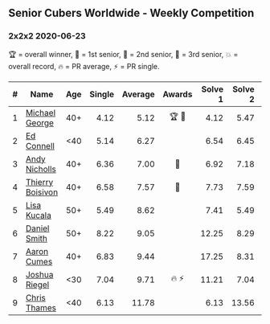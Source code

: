 ## Senior Cubers Worldwide - Weekly Competition
### 2x2x2 2020-06-23

🏆 = overall winner, 🥇 = 1st senior, 🥈 = 2nd senior, 🥉 = 3rd senior, 💥 = overall record, 🔥 = PR average, ⚡ = PR single.

| # | Name | Age | Single | Average | Awards | Solve 1 | Solve 2 | Solve 3 | Solve 4 | Solve 5 | Video |
| :--: | -- | :--: | --: | --: | :--: | --: | --: | --: | --: | --: | :-- |
| 1 | [Michael George](../../persons/michael_george/222.md) | 40+ | 4.12 | 5.12 | 🏆 🥇 | 4.12 | 5.47 | 5.22 | 5.88 | 4.67 | [Link](https://www.facebook.com/events/722150235200875/permalink/725758831506682/) |
| 2 | [Ed Connell](../../persons/ed_connell/222.md) | <40 | 5.14 | 6.27 |  | 6.54 | 6.45 | 5.14 | 5.83 | 7.38 | [Link](https://www.facebook.com/events/722150235200875/permalink/724951901587375/) |
| 3 | [Andy Nicholls](../../persons/andy_nicholls/222.md) | 40+ | 6.36 | 7.00 | 🥈 | 6.92 | 7.18 | 7.57 | 6.91 | 6.36 | [Link](https://www.facebook.com/events/722150235200875/permalink/726569754758923/) |
| 4 | [Thierry Boisivon](../../persons/thierry_boisivon/222.md) | 40+ | 6.58 | 7.57 | 🥉 | 7.73 | 7.59 | 7.70 | 7.42 | 6.58 | [Link](https://www.facebook.com/events/722150235200875/permalink/725709891511576/) |
| 5 | [Lisa Kucala](../../persons/lisa_kucala/222.md) | 50+ | 5.49 | 8.62 |  | 7.41 | 5.49 | 9.10 | 10.43 | 9.35 | [Link](https://www.facebook.com/events/722150235200875/permalink/726580991424466/) |
| 6 | [Daniel Smith](../../persons/daniel_smith/222.md) | 50+ | 8.22 | 9.05 |  | 12.25 | 8.29 | 8.96 | 9.89 | 8.22 | [Link](https://www.facebook.com/events/722150235200875/permalink/726725404743358/) |
| 7 | [Aaron Cumes](../../persons/aaron_cumes/222.md) | 40+ | 6.83 | 9.44 |  | 17.25 | 8.31 | 11.89 | 8.14 | 6.83 | [Link](https://www.facebook.com/events/722150235200875/permalink/722240441858521/) |
| 8 | [Joshua Riegel](../../persons/joshua_riegel/222.md) | <30 | 7.04 | 9.71 | 🔥 ⚡ | 11.21 | 7.04 | 12.65 | 9.69 | 8.22 | [Link](https://www.facebook.com/events/722150235200875/permalink/725673131515252/) |
| 9 | [Chris Thames](../../persons/chris_thames/222.md) | <40 | 6.13 | 11.78 |  | 6.13 | 13.56 | 17.10 | 9.84 | 11.96 | [Link](https://www.facebook.com/events/722150235200875/permalink/725023554913543/) |

<!-- Global site tag (gtag.js) - Google Analytics -->
<script async src="https://www.googletagmanager.com/gtag/js?id=UA-86348435-3"></script>
<script>window.dataLayer = window.dataLayer || []; function gtag() {dataLayer.push(arguments);} gtag('js', new Date()); gtag('config', 'UA-86348435-3');</script>
